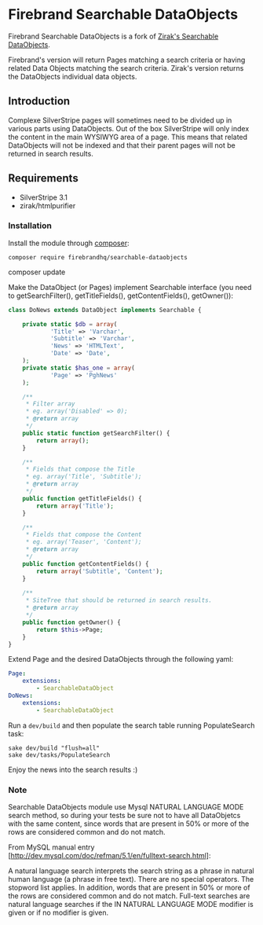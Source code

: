 # Firebrand Searchable DataObjects

Firebrand Searchable DataObjects is a fork of [Zirak's Searchable DataObjects](https://github.com/g4b0/silverstripe-searchable-dataobjects).

Firebrand's version will return Pages matching a search criteria or having related Data Objects matching the search criteria. Zirak's version returns the DataObjects individual data objects.

## Introduction

Complexe SilverStripe pages will sometimes need to be divided up in various parts using DataObjects. Out of the box SilverStripe will only index the content in the main WYSIWYG area of a page. This means that related DataObjects will not be indexed and that their parent pages will not be returned in search results.

## Requirements

 * SilverStripe 3.1
 * zirak/htmlpurifier

### Installation

Install the module through [composer](http://getcomposer.org):

	composer require firebrandhq/searchable-dataobjects
  composer update

Make the DataObject (or Pages) implement Searchable interface (you need to getSearchFilter(), getTitleFields(), getContentFields(), getOwner()):

```php
class DoNews extends DataObject implements Searchable {

	private static $db = array(
			'Title' => 'Varchar',
			'Subtitle' => 'Varchar',
			'News' => 'HTMLText',
			'Date' => 'Date',
	);
	private static $has_one = array(
			'Page' => 'PghNews'
	);

	/**
	 * Filter array
	 * eg. array('Disabled' => 0);
	 * @return array
	 */
	public static function getSearchFilter() {
		return array();
	}

	/**
	 * Fields that compose the Title
	 * eg. array('Title', 'Subtitle');
	 * @return array
	 */
	public function getTitleFields() {
		return array('Title');
	}

	/**
	 * Fields that compose the Content
	 * eg. array('Teaser', 'Content');
	 * @return array
	 */
	public function getContentFields() {
		return array('Subtitle', 'Content');
	}
	
	/**
	 * SiteTree that should be returned in search results.
	 * @return array
	 */
	public function getOwner() {
		return $this->Page;
	}
}
```

Extend Page and the desired DataObjects through the following yaml:

```YAML
Page:
	extensions:
		- SearchableDataObject
DoNews:
	extensions:
		- SearchableDataObject
```

Run a `dev/build` and then populate the search table running PopulateSearch task:

	sake dev/build "flush=all"
	sake dev/tasks/PopulateSearch

Enjoy the news into the search results :)

### Note

Searchable DataObjects module use Mysql NATURAL LANGUAGE MODE search method, so during your tests be sure not to have all DataObjetcs
with the same content, since words that are present in 50% or more of the rows are considered common and do not match.

From MySQL manual entry [http://dev.mysql.com/doc/refman/5.1/en/fulltext-search.html]:

A natural language search interprets the search string as a phrase in natural human language (a phrase in free text). There are no special operators.
The stopword list applies. In addition, words that are present in 50% or more of the rows are considered common and do not match. 
Full-text searches are natural language searches if the IN NATURAL LANGUAGE MODE modifier is given or if no modifier is given.
